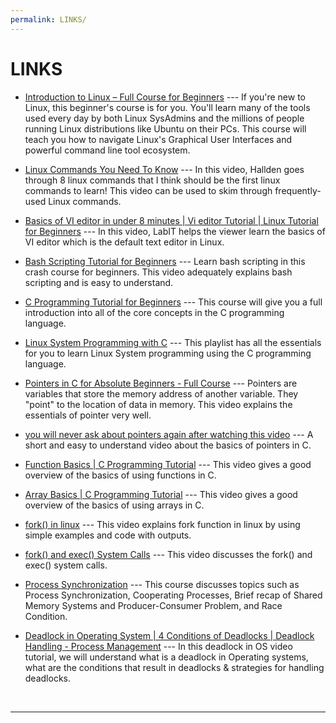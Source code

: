 ```yaml
---
permalink: LINKS/
---
```


# LINKS

* [Introduction to Linux – Full Course for Beginners](https://youtu.be/sWbUDq4S6Y8?si=i3asErrDhz7dBDgY) --- 
If you're new to Linux, this beginner's course is for you.
You'll learn many of the tools used every day by both Linux SysAdmins and the millions of people running Linux distributions like Ubuntu on their PCs.
This course will teach you how to navigate Linux's Graphical User Interfaces and powerful command line tool ecosystem.

* [Linux Commands You Need To Know](https://www.youtube.com/watch?v=J2zquYPJbWY) --- 
In this video, Hallden goes through 8 linux commands that I think should be the first linux commands to learn! This video can be used to skim through frequently-used Linux commands.

* [Basics of VI editor in under 8 minutes | Vi editor Tutorial | Linux Tutorial for Beginners](https://www.youtube.com/watch?v=-_DvfdgR-LA) ---
In this video, LabIT helps the viewer learn the basics of VI editor which is the default text editor in Linux.

* [Bash Scripting Tutorial for Beginners](https://www.youtube.com/watch?v=tK9Oc6AEnR4) ---
Learn bash scripting in this crash course for beginners. This video adequately explains bash scripting and is easy to understand.

* [C Programming Tutorial for Beginners](https://www.youtube.com/watch?v=KJgsSFOSQv0) ---
This course will give you a full introduction into all of the core concepts in the C programming language.

* [Linux System Programming with C](https://www.youtube.com/playlist?list=PLysdvSvCcUhbrU3HhGhfQVbhjnN9GXCq4) ---
This playlist has all the essentials for you to learn Linux System programming using the C programming language.

* [Pointers in C for Absolute Beginners - Full Course](https://www.youtube.com/watch?v=MIL2BK02X8A) ---
Pointers are variables that store the memory address of another variable. They "point" to the location of data in memory. This video explains the essentials of pointer very well.

* [you will never ask about pointers again after watching this video](https://www.youtube.com/watch?v=2ybLD6_2gKM) ---
A short and easy to understand video about the basics of pointers in C.

* [Function Basics | C Programming Tutorial](https://www.youtube.com/watch?v=NGQoKF2Ggt8) ---
This video gives a good overview of the basics of using functions in C.  

* [Array Basics | C Programming Tutorial](https://www.youtube.com/watch?v=SqOphaInWOs) ---
This video gives a good overview of the basics of using arrays in C.

* [fork() in linux](https://www.youtube.com/watch?v=CaWgJIbwb-4) ---
This video explains fork function in linux by using simple examples and code with outputs. 

* [fork() and exec() System Calls](https://www.youtube.com/watch?v=IFEFVXvjiHY) ---
This video discusses the fork() and exec() system calls.

* [Process Synchronization](https://www.youtube.com/watch?v=ph2awKa8r5Y&list=PLBlnK6fEyqRjDf_dmCEXgl6XjVKDDj0M2) ---
This course discusses topics such as Process Synchronization, Cooperating Processes, Brief recap of Shared Memory Systems and Producer-Consumer Problem, and Race Condition.

* [Deadlock in Operating System | 4 Conditions of Deadlocks | Deadlock Handling - Process Management](https://www.youtube.com/watch?v=UVo9mGARkhQ) ---
In this deadlock in OS video tutorial, we will understand what is a deadlock in Operating systems, what are the conditions that result in deadlocks & strategies for handling deadlocks.
	
<br>
<hr>

